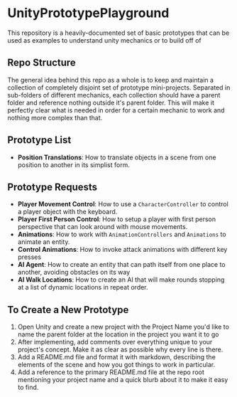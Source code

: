 # UnityPrototypePlayground
This repository is a heavily-documented set of basic prototypes that can be used as examples to understand unity mechanics or to build off of

## Repo Structure
The general idea behind this repo as a whole is to keep and maintain a collection of completely disjoint set of prototype mini-projects. Separated in sub-folders of different mechanics, each collection should have a parent folder and reference nothing outside it's parent folder. This will make it perfectly clear what is needed in order for a certain mechanic to work and nothing more complex than that.

## Prototype List
- **Position Translations**: How to translate objects in a scene from one position to another in its simplist form.

## Prototype Requests
- **Player Movement Control**: How to use a ```CharacterController``` to control a player object with the keyboard.
- **Player First Person Control**: How to setup a player with first person perspective that can look around with mouse movements.
- **Animations**: How to work with ```AnimationControllers``` and ```Animations``` to animate an entity.
- **Control Animations**: How to invoke attack animations with different key presses
- **AI Agent**: How to create an entity that can path itself from one place to another, avoiding obstacles on its way
- **AI Walk Locations**: How to create an AI that will make rounds stopping at a list of dynamic locations in repeat order.

## To Create a New Prototype
1. Open Unity and create a new project with the Project Name you'd like to name the parent folder at the location in the project you want it to go
2. After implementing, add comments over everything unique to your project's concept. Make it as clear as possible why every line is there.
3. Add a README.md file and format it with markdown, describing the elements of the scene and how you got things to work in particular.
4. Add a reference to the primary README.md file at the repo root mentioning your project name and a quick blurb about it to make it easy to find.
